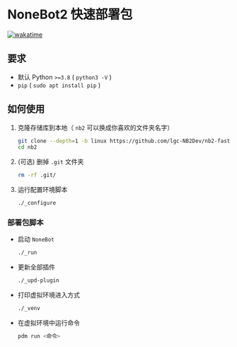 <!-- markdownlint-disable MD031 -->

# NoneBot2 快速部署包

[![wakatime](https://wakatime.com/badge/user/b61b0f9a-f40b-4c82-bc51-0a75c67bfccf/project/11088243-4834-4b8d-91c3-5b765bd053d4.svg)](https://wakatime.com/badge/user/b61b0f9a-f40b-4c82-bc51-0a75c67bfccf/project/11088243-4834-4b8d-91c3-5b765bd053d4)

## 要求

- 默认 Python `>=3.8` ( `python3 -V` )
- `pip` ( `sudo apt install pip` )

## 如何使用

1. 克隆存储库到本地（ `nb2` 可以换成你喜欢的文件夹名字）
   ```bash
   git clone --depth=1 -b linux https://github.com/lgc-NB2Dev/nb2-fast-deploy nb2
   cd nb2
   ```
2. (可选) 删掉 `.git` 文件夹
   ```bash
   rm -rf .git/
   ```
3. 运行配置环境脚本
   ```bash
   ./_configure
   ```

### 部署包脚本

- 启动 `NoneBot`
  ```bash
  ./_run
  ```
- 更新全部插件
  ```bash
  ./_upd-plugin
  ```
- 打印虚拟环境进入方式
  ```bash
  ./_venv
  ```
- 在虚拟环境中运行命令
  ```bash
  pdm run <命令>
  ```
